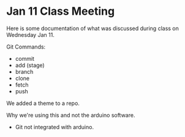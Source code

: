 # Jan 11 Class Meeting

Here is some documentation of what was discussed during class on Wednesday Jan 11.

Git Commands:

- commit
- add (stage)
- branch
- clone
- fetch
- push

We added a theme to a repo.

Why we're using this and not the arduino software.

- Git not integrated with arduino.

